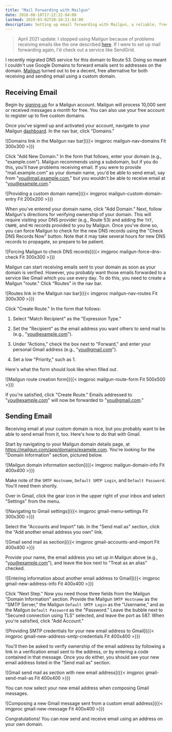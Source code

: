 ```yaml
---
title: "Mail Forwarding with Mailgun"
date: 2016-08-18T17:22:22-04:00
lastmod: 2019-03-02T20:10:21-04:00
description: Setting up email forwarding with Mailgun, a reliable, free option for sending and receiving email using a custom domain.
---
```


> April 2021 update: I stopped using Mailgun because of problems receiving emails like the one described [here](https://stackoverflow.com/q/67196365). If I were to set up mail forwarding again, I'd check out a service like SendGrid.

I recently migrated DNS service for this domain to Route 53. Doing so meant I couldn't use Google Domains to forward emails sent to addresses on the domain. [Mailgun](https://mailgun.com) turned out to be a decent, free alternative for both receiving and sending email using a custom domain.

## Receiving Email

Begin by [signing up](https://mailgun.com/signup) for a Mailgun account. Mailgun will process 10,000 sent or received messages a month for free. You can also use your free account to register up to five custom domains.

Once you've signed up and activated your account, navigate to your Mailgun [dashboard](https://mailgun.com/app/dashboard). In the nav bar, click "Domains."

![Domains link in the Mailgun nav bar]({{< imgproc mailgun-nav-domains Fit 300x300 >}})

Click "Add New Domain." In the form that follows, enter your domain (e.g., "example.com"). Mailgun recommends using a subdomain, but if you do this, you'll have problems receiving email. If you were to provide "mail.example.com" as your domain name, you'd be able to send email, say from "you@mail.example.com," but you wouldn't be able to receive email at "you@example.com."

![Providing a custom domain name]({{< imgproc mailgun-custom-domain-entry Fit 200x200 >}})

When you've entered your domain name, click "Add Domain." Next, follow Mailgun's directions for verifying ownership of your domain. This will require visiting your DNS provider (e.g., Route 53) and adding the `TXT`, `CNAME`, and `MX` records provided to you by Mailgun. Once you've done so, you can force Mailgun to check for the new DNS records using the "Check DNS Records Now" button. Note that it may take several hours for new DNS records to propagate, so prepare to be patient.

![Forcing Mailgun to check DNS records]({{< imgproc mailgun-force-dns-check Fit 300x300 >}})

Mailgun can start receiving emails sent to your domain as soon as your domain is verified. However, you probably want those emails forwarded to a service like Gmail which you use every day. To do this, you need to create a Mailgun "route." Click "Routes" in the nav bar.

![Routes link in the Mailgun nav bar]({{< imgproc mailgun-nav-routes Fit 300x300 >}})

Click "Create Route." In the form that follows:

1. Select "Match Recipient" as the "Expression Type."

2. Set the "Recipient" as the email address you want others to send mail to (e.g., "you@example.com").

3. Under "Actions," check the box next to "Forward," and enter your personal Gmail address (e.g., "you@gmail.com").

4. Set a low "Priority," such as 1.

Here's what the form should look like when filled out.

![Mailgun route creation form]({{< imgproc mailgun-route-form Fit 500x500 >}})

If you're satisfied, click "Create Route." Emails addressed to "you@example.com" will now be forwarded to "you@gmail.com."

## Sending Email

Receiving email at your custom domain is nice, but you probably want to be able to send email from it, too. Here's how to do that with Gmail.

Start by navigating to your Mailgun domain details page, at https://mailgun.com/app/domains/example.com. You're looking for the "Domain Information" section, pictured below.

![Mailgun domain information section]({{< imgproc mailgun-domain-info Fit 400x400 >}})

Make note of the `SMTP Hostname`, `Default SMTP Login`, and `Default Password`. You'll need them shortly.

Over in Gmail, click the gear icon in the upper right of your inbox and select "Settings" from the menu.

![Navigating to Gmail settings]({{< imgproc gmail-menu-settings Fit 300x300 >}})

Select the "Accounts and Import" tab. In the "Send mail as" section, click the "Add another email address you own" link.

![Gmail send mail as section]({{< imgproc gmail-accounts-and-import Fit 400x400 >}})

Provide your name, the email address you set up in Mailgun above (e.g., "you@example.com"), and leave the box next to "Treat as an alias" checked.

![Entering information about another email address to Gmail]({{< imgproc gmail-new-address-info Fit 400x400 >}})

Click "Next Step." Now you need those three fields from the Mailgun "Domain Information" section. Provide the Mailgun `SMTP Hostname` as the "SMTP Server," the Mailgun `Default SMTP Login` as the "Username," and as the Mailgun `Default Password` as the "Password." Leave the bubble next to "Secured connection using TLS" selected, and leave the port as 587. When you're satisfied, click "Add Account."

![Providing SMTP credentials for your new email address to Gmail]({{< imgproc gmail-new-address-smtp-credentials Fit 400x400 >}})

You'll then be asked to verify ownership of the email address by following a link in a verification email sent to the address, or by entering a code contained in that message. Once you do either, you should see your new email address listed in the "Send mail as" section.

![Gmail send mail as section with new email address]({{< imgproc gmail-send-mail-as Fit 400x400 >}})

You can now select your new email address when composing Gmail messages.

![Composing a new Gmail message sent from a custom email address]({{< imgproc gmail-new-message Fit 400x400 >}})

Congratulations! You can now send and receive email using an address on your own domain.
